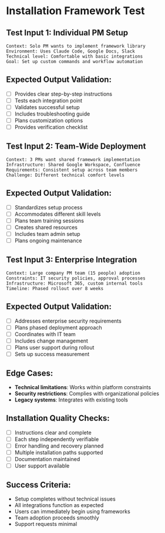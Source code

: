 # Installation Framework Test

## Test Input 1: Individual PM Setup
```
Context: Solo PM wants to implement framework library
Environment: Uses Claude Code, Google Docs, Slack
Technical level: Comfortable with basic integrations
Goal: Set up custom commands and workflow automation
```

## Expected Output Validation:
- [ ] Provides clear step-by-step instructions
- [ ] Tests each integration point
- [ ] Validates successful setup
- [ ] Includes troubleshooting guide
- [ ] Plans customization options
- [ ] Provides verification checklist

## Test Input 2: Team-Wide Deployment
```
Context: 3 PMs want shared framework implementation
Infrastructure: Shared Google Workspace, Confluence
Requirements: Consistent setup across team members
Challenge: Different technical comfort levels
```

## Expected Output Validation:
- [ ] Standardizes setup process
- [ ] Accommodates different skill levels
- [ ] Plans team training sessions
- [ ] Creates shared resources
- [ ] Includes team admin setup
- [ ] Plans ongoing maintenance

## Test Input 3: Enterprise Integration
```
Context: Large company PM team (15 people) adoption
Constraints: IT security policies, approval processes
Infrastructure: Microsoft 365, custom internal tools
Timeline: Phased rollout over 8 weeks
```

## Expected Output Validation:
- [ ] Addresses enterprise security requirements
- [ ] Plans phased deployment approach
- [ ] Coordinates with IT team
- [ ] Includes change management
- [ ] Plans user support during rollout
- [ ] Sets up success measurement

## Edge Cases:
- **Technical limitations**: Works within platform constraints
- **Security restrictions**: Complies with organizational policies
- **Legacy systems**: Integrates with existing tools

## Installation Quality Checks:
- [ ] Instructions clear and complete
- [ ] Each step independently verifiable
- [ ] Error handling and recovery planned
- [ ] Multiple installation paths supported
- [ ] Documentation maintained
- [ ] User support available

## Success Criteria:
- Setup completes without technical issues
- All integrations function as expected
- Users can immediately begin using frameworks
- Team adoption proceeds smoothly
- Support requests minimal